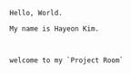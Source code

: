 ```
Hello, World. 

My name is Hayeon Kim.   



welcome to my `Project Room` 
```






<p align="center">
<img src= "http://hansworld.co.kr/files/attach/images/849/859/5ae0975bf70b5c1a201efa90679be5c6.png" width ='40>
</p>
 
                                                                                                                                    
                                                                                                                                     
